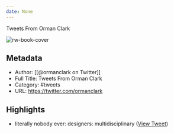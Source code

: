 ```yaml
---
date: None
---
```

Tweets From Orman Clark

![rw-book-cover](https://pbs.twimg.com/profile_images/1491808829364973571/005NG4os.jpg)

## Metadata
- Author: [[@ormanclark on Twitter]]
- Full Title: Tweets From Orman Clark
- Category: #tweets
- URL: https://twitter.com/ormanclark

## Highlights
- literally nobody ever:
  designers: multidisciplinary ([View Tweet](https://twitter.com/ormanclark/status/1672276176641949697))
